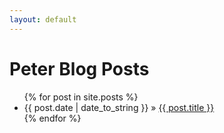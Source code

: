 ```yaml
---
layout: default
---
```


  <h1>Peter Blog Posts</h1>
  <ul class="posts">
    {% for post in site.posts %}
      <li><span>{{ post.date | date_to_string }}</span> &raquo; <a href="/hen{{ post.url }}">{{ post.title }}</a></li>
    {% endfor %}
  </ul>
